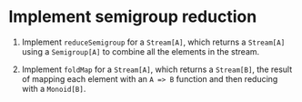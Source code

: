 # Implement semigroup reduction

1. Implement `reduceSemigroup` for a `Stream[A]`, which returns a `Stream[A]` using a `Semigroup[A]` to combine all the elements in the stream.

2. Implement `foldMap` for a `Stream[A]`, which returns a `Stream[B]`, the result of mapping each element with an `A => B` function and then reducing with a `Monoid[B]`.

